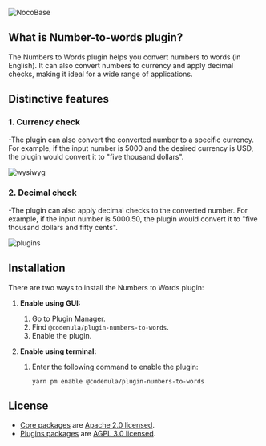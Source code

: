 
 
![NocoBase](https://nocobase-file.oss-cn-beijing.aliyuncs.com/main-l.png)





## What is Number-to-words plugin?

The Numbers to Words plugin helps you convert numbers to words (in  English). It can also convert numbers to currency and apply decimal checks, making it ideal for a wide range of applications.



## Distinctive features

### 1. Currency check
-The plugin can also convert the converted number to a specific currency. For example, if the input number is 5000 and the desired currency is USD, the plugin would convert it to "five thousand dollars".



![wysiwyg](https://nocobase-file.oss-cn-beijing.aliyuncs.com/wysiwyg.gif)

### 2. Decimal check
-The plugin can also apply decimal checks to the converted number. For example, if the input number is 5000.50, the plugin would convert it to "five thousand dollars and fifty cents".



![plugins](https://nocobase-file.oss-cn-beijing.aliyuncs.com/plugins-l.png)

## Installation

There are two ways to install the Numbers to Words plugin:

1. **Enable using GUI:**
    1. Go to Plugin Manager.
    2. Find `@codenula/plugin-numbers-to-words`.
    3. Enable the plugin.

2. **Enable using terminal:**
    1. Enter the following command to enable the plugin:

        ```
        yarn pm enable @codenula/plugin-numbers-to-words
        ```

## License

- [Core packages](https://github.com/nocobase/nocobase/tree/main/packages/core) are [Apache 2.0 licensed](./LICENSE-APACHE-2.0).
- [Plugins packages](https://github.com/nocobase/nocobase/tree/main/packages/plugins) are [AGPL 3.0 licensed](./LICENSE-AGPL).
